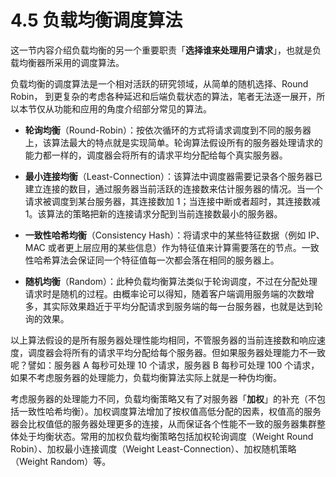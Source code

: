 # 4.5 负载均衡调度算法

这一节内容介绍负载均衡的另一个重要职责「**选择谁来处理用户请求**」，也就是负载均衡器所采用的调度算法。

负载均衡的调度算法是一个相对活跃的研究领域，从简单的随机选择、Round Robin， 到更复杂的考虑各种延迟和后端负载状态的算法，笔者无法逐一展开，所以本节仅从功能和应用的角度介绍部分常见的算法。

- **轮询均衡**（Round-Robin）：按依次循环的方式将请求调度到不同的服务器上，该算法最大的特点就是实现简单。轮询算法假设所有的服务器处理请求的能力都一样的，调度器会将所有的请求平均分配给每个真实服务器。

- **最小连接均衡**（Least-Connection）：该算法中调度器需要记录各个服务器已建立连接的数目，通过服务器当前活跃的连接数来估计服务器的情况。当一个请求被调度到某台服务器，其连接数加 1；当连接中断或者超时，其连接数减 1。该算法的策略把新的连接请求分配到当前连接数最小的服务器。

- **一致性哈希均衡**（Consistency Hash）：将请求中的某些特征数据（例如 IP、MAC 或者更上层应用的某些信息）作为特征值来计算需要落在的节点。一致性哈希算法会保证同一个特征值每一次都会落在相同的服务器上。

- **随机均衡**（Random）：此种负载均衡算法类似于轮询调度，不过在分配处理请求时是随机的过程。由概率论可以得知，随着客户端调用服务端的次数增多，其实际效果趋近于平均分配请求到服务端的每一台服务器，也就是达到轮询的效果。

以上算法假设的是所有服务器处理性能均相同，不管服务器的当前连接数和响应速度，调度器会将所有的请求平均分配给每个服务器。但如果服务器处理能力不一致呢？譬如：服务器 A 每秒可处理 10 个请求，服务器 B 每秒可处理 100 个请求，如果不考虑服务器的处理能力，负载均衡算法实际上就是一种伪均衡。

考虑服务器的处理能力不同，负载均衡策略又有了对服务器「**加权**」的补充（不包括一致性哈希均衡）。加权调度算法增加了按权值高低分配的因素，权值高的服务器会比权值低的服务器处理更多的连接，从而保证各个性能不一致的服务器集群整体处于均衡状态。常用的加权负载均衡策略包括加权轮询调度（Weight Round Robin）、加权最小连接调度（Weight Least-Connection）、加权随机策略（Weight Random）等。